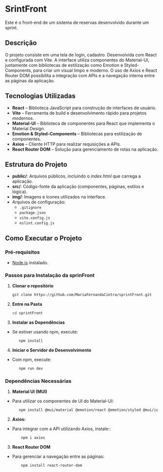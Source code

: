 # SrintFront

Este é o front-end de um sistema de reservas desenvolvido durante um sprint.

## Descrição

O projeto consiste em uma tela de login, cadastro. Desenvolvida com React e configurada com Vite. A interface utiliza componentes do Material-UI, juntamente com bibliotecas de estilização como Emotion e Styled-Components, para criar um visual limpo e moderno. O uso de Axios e React Router DOM possibilita a integração com APIs e a navegação interna entre as páginas da aplicação.

## Tecnologias Utilizadas

- **React** – Biblioteca JavaScript para construção de interfaces de usuário.
- **Vite** – Ferramenta de build e desenvolvimento rápido para projetos modernos.
- **Material-UI** – Biblioteca de componentes para React que implementa o Material Design.
- **Emotion & Styled-Components** – Bibliotecas para estilização de componentes.
- **Axios** – Cliente HTTP para realizar requisições a APIs.
- **React Router DOM** – Solução para gerenciamento de rotas na aplicação.

## Estrutura do Projeto

- **public/**: Arquivos públicos, incluindo o _index.html_ que carrega a aplicação.
- **src/**: Código-fonte da aplicação (componentes, páginas, estilos e lógica).
- **img/**: Imagens e ícones utilizados na interface.
- Arquivos de configuração:
  - `.gitignore`
  - `package.json`
  - `vite.config.js`
  - `eslint.config.js`

## Como Executar o Projeto

### Pré-requisitos

- [Node.js](https://nodejs.org/) instalado.

### Passos para Instalação da sprinFront

1. **Clonar o repositório**

   ```bash
   git clone https://github.com/MariaFernandaCintra/sprintFront.git

   ```

2. **Entre na Pasta**

   ```bash
   cd sprintFront
   ```

3. **Instalar as Dependências**

 - Se estiver usando npm, execute:

   ```bash
      npm install
   ```

4. **Iniciar o Servidor de Desenvolvimento**

 - Com npm, execute:
   ```bash
      npm run dev
   ```

### Dependências Necessárias

1. **Material UI (MUI)**

 - Para utilizar os componentes de UI do Material-UI:

   ```bash
      npm install @mui/material @emotion/react @emotion/styled @mui/icons-material
   ```

2. **Axios:**

 - Para integrar com a API utilizando Axios, instale::

   ```bash
       npm i axios
   ```

3. **React Router DOM**

 - Para gerenciar a navegação entre as páginas:
   ```bash
       npm install react-router-dom
   ```
